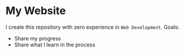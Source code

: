 # My Website

I create this repository with zero experience in `Web Development`.
Goals:
- Share my progress
- Share what I learn in the process